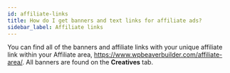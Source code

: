 ```yaml
---
id: affiliate-links
title: How do I get banners and text links for affiliate ads?
sidebar_label: Affiliate links
---
```


You can find all of the banners and affiliate links with your unique affiliate link within your Affiliate area, https://www.wpbeaverbuilder.com/affiliate-area/. All banners are found on the **Creatives** tab.
